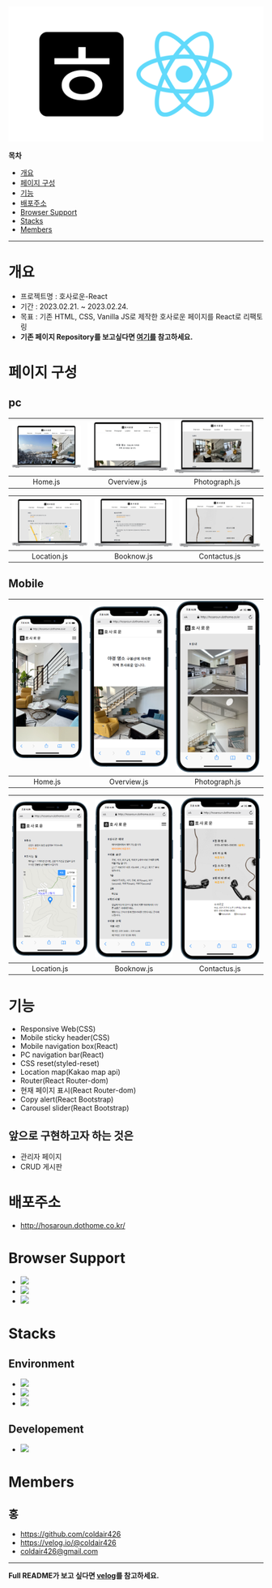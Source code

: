 <div align = "center"><img src="./README_src/hosaroun_react.png" alt="hosaroun-logo"></div>

<!-- 목차 -->

**목차**

<ul>
    <li><a href="#개요">개요</a></li>
    <li><a href="#페이지-구성">페이지 구성</a></li>
    <li><a href="#기능">기능</a></li>
    <li><a href="#배포주소">배포주소</a></li>
    <li><a href="#browser-support">Browser Support</a></li>
    <li><a href="#stacks">Stacks</a></li>
    <li><a href="#members">Members</a></li>
</ul>

---

# 개요

- 프로젝트명 : 호사로운-React
- 기간 : 2023.02.21. ~ 2023.02.24.
- 목표 : 기존 HTML, CSS, Vanilla JS로 제작한 호사로운 페이지를 React로 리팩토링
- **기존 페이지 Repository를 보고싶다면 [여기를](https://github.com/coldair426/hosaroun) 참고하세요.**

# 페이지 구성

## pc

| <img src="./README_src/1.png" alt="index.html"> | <img src="./README_src/2.png" alt="overview.html"> | <img src="./README_src/3.png" alt="rooms.html"> |
| :---------------------------------------------: | :------------------------------------------------: | :---------------------------------------------: |
|                     Home.js                     |                    Overview.js                     |                  Photograph.js                  |

| <img src="./README_src/4.png" alt="location.html"> | <img src="./README_src/5.png" alt="booknow.html"> | <img src="./README_src/6.png" alt="contactus.html"> |
| :------------------------------------------------: | :-----------------------------------------------: | :-------------------------------------------------: |
|                    Location.js                     |                    Booknow.js                     |                    Contactus.js                     |

## Mobile

| <img src="./README_src/mobile1.png" alt="index.html"> | <img src="./README_src/mobile2.png" alt="overview.html"> | <img src="./README_src/mobile3.png" alt="rooms.html"> |
| :---------------------------------------------------: | :------------------------------------------------------: | :---------------------------------------------------: |
|                        Home.js                        |                       Overview.js                        |                     Photograph.js                     |

| <img src="./README_src/mobile4.png" alt="location.html"> | <img src="./README_src/mobile5.png" alt="booknow.html"> | <img src="./README_src/mobile6.png" alt="contactus.html"> |
| :------------------------------------------------------: | :-----------------------------------------------------: | :-------------------------------------------------------: |
|                       Location.js                        |                       Booknow.js                        |                       Contactus.js                        |

# 기능

- Responsive Web(CSS)
- Mobile sticky header(CSS)
- Mobile navigation box(React)
- PC navigation bar(React)
- CSS reset(styled-reset)
- Location map(Kakao map api)
- Router(React Router-dom)
- 현재 페이지 표시(React Router-dom)
- Copy alert(React Bootstrap)
- Carousel slider(React Bootstrap)

## 앞으로 구현하고자 하는 것은

- 관리자 페이지
- CRUD 게시판

# 배포주소

- http://hosaroun.dothome.co.kr/

# Browser Support

- <img src = "https://img.shields.io/badge/chrome-support-success?style=flat&logo=googlechrome&logoColor=white&labelColor=4285F4" height = "25x">
- <img src = "https://img.shields.io/badge/Edge-support-success?style=flat&logo=microsoftedge&logoColor=white&labelColor=0078D7" height = "25px">
- <img src = "https://img.shields.io/badge/safari-support-success?style=flat&logo=safari&logoColor=white&labelColor=000000" height = "25px">

# Stacks

## Environment

- <img src = "https://img.shields.io/badge/VSCode-007ACC?logo=visual studio code" height = "30px">
- <img src = "https://img.shields.io/badge/Git-white?logo=git" height = "30px">
- <img src = "https://img.shields.io/badge/GitHub-181717?logo=github" height = "30px">

## Developement

- <img src = "https://img.shields.io/badge/React-white?logo=react" height = "30px">

# Members

## 홍

- https://github.com/coldair426
- https://velog.io/@coldair426
- coldair426@gmail.com

---

**Full README가 보고 싶다면 [velog](https://velog.io/@coldair426/series/%ED%98%B8%EC%82%AC%EB%A1%9C%EC%9A%B4%ED%94%84%EB%A1%9C%EC%A0%9D%ED%8A%B8)를 참고하세요.**
